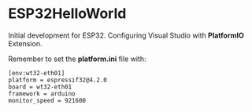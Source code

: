 # ESP32HelloWorld
Initial development for ESP32. Configuring Visual Studio with **PlatformIO** Extension.

Remember to set the **platform.ini** file with:
```
[env:wt32-eth01]
platform = espressif32@4.2.0
board = wt32-eth01
framework = arduino
monitor_speed = 921600 
```
